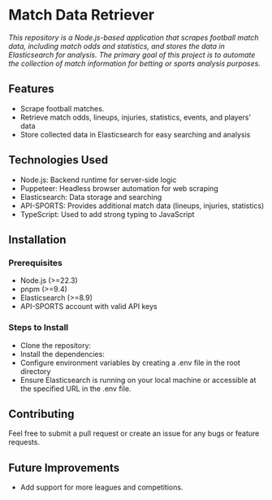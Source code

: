 # Match Data Retriever
*This repository is a Node.js-based application that scrapes football match data, including match odds and statistics, and stores the data in Elasticsearch for analysis. The primary goal of this project is to automate the collection of match information for betting or sports analysis purposes.*

## Features
- Scrape football matches.
- Retrieve match odds, lineups, injuries, statistics, events, and players' data
- Store collected data in Elasticsearch for easy searching and analysis

## Technologies Used

- Node.js: Backend runtime for server-side logic
- Puppeteer: Headless browser automation for web scraping
- Elasticsearch: Data storage and searching
- API-SPORTS: Provides additional match data (lineups, injuries, statistics)
- TypeScript: Used to add strong typing to JavaScript

## Installation
### Prerequisites
- Node.js (>=22.3)
- pnpm (>=9.4)
- Elasticsearch (>=8.9)
- API-SPORTS account with valid API keys

### Steps to Install
- Clone the repository:
- Install the dependencies:
- Configure environment variables by creating a .env file in the root directory
- Ensure Elasticsearch is running on your local machine or accessible at the specified URL in the .env file.

## Contributing
Feel free to submit a pull request or create an issue for any bugs or feature requests.

## Future Improvements
- Add support for more leagues and competitions.


